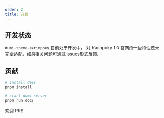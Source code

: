 ```yaml
---
order: 2
title: 开发
---
```


## 开发状态

`dumi-theme-karinpoky` 目前处于开发中， 对 Karinpoky 1.0 官网的一些特性还未完全适配，如果相关问题可通过 [issues](https://github.com/geektcp/dumi-theme-karinpoky/issues)形式反馈。

## 贡献

```bash
# install deps
pnpm install

# start dumi server
pnpm run docs
```

欢迎 PRS.
